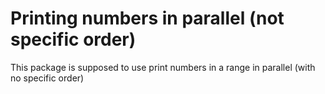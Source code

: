 # Printing numbers in parallel (not specific order)
This package is supposed to use print numbers in a range in parallel (with no specific order)
